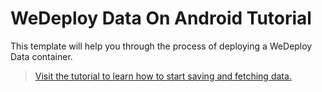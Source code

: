 # WeDeploy Data On Android Tutorial

This template will help you through the process of deploying a WeDeploy Data container.

> [Visit the tutorial to learn how to start saving and fetching data.](https://wedeploy.com/tutorials/data-android/)
